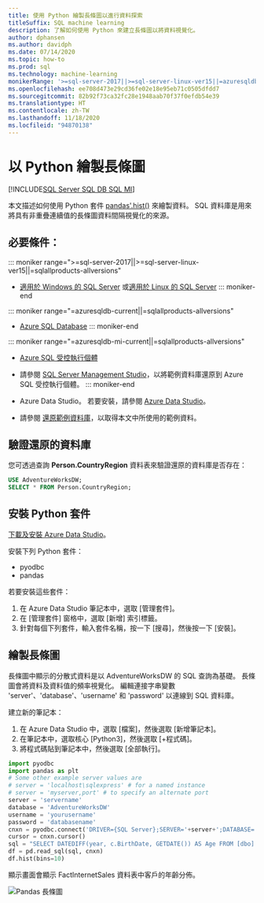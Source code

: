 ```yaml
---
title: 使用 Python 繪製長條圖以進行資料探索
titleSuffix: SQL machine learning
description: 了解如何使用 Python 來建立長條圖以將資料視覺化。
author: dphansen
ms.author: davidph
ms.date: 07/14/2020
ms.topic: how-to
ms.prod: sql
ms.technology: machine-learning
monikerRange: '>=sql-server-2017||>=sql-server-linux-ver15||=azuresqldb-mi-current||=azuresqldb-current||=sqlallproducts-allversions'
ms.openlocfilehash: ee708d473e29cd36fe02e18e95eb71c0505dfdd7
ms.sourcegitcommit: 82b92f73ca32fc28e1948aab70f37f0efdb54e39
ms.translationtype: HT
ms.contentlocale: zh-TW
ms.lasthandoff: 11/18/2020
ms.locfileid: "94870138"
---
```

# <a name="plot-histograms-in-python"></a>以 Python 繪製長條圖 
[!INCLUDE[SQL Server SQL DB SQL MI](../../includes/applies-to-version/sql-asdb-asdbmi.md)]

本文描述如何使用 Python 套件 [pandas'.hist()](https://pandas.pydata.org/pandas-docs/stable/reference/api/pandas.DataFrame.hist.html) 來繪製資料。 SQL 資料庫是用來將具有非重疊連續值的長條圖資料間隔視覺化的來源。

## <a name="prerequisites"></a>必要條件：

::: moniker range=">=sql-server-2017||>=sql-server-linux-ver15||=sqlallproducts-allversions"
* [適用於 Windows 的 SQL Server](../../database-engine/install-windows/install-sql-server.md) 或[適用於 Linux 的 SQL Server](../../linux/sql-server-linux-overview.md)
::: moniker-end

::: moniker range="=azuresqldb-current||=sqlallproducts-allversions"
* [Azure SQL Database](/azure/sql-database/sql-database-get-started-portal)
::: moniker-end

::: moniker range="=azuresqldb-mi-current||=sqlallproducts-allversions"
* [Azure SQL 受控執行個體](/azure/azure-sql/managed-instance/instance-create-quickstart)

* 請參閱 [SQL Server Management Studio](../../ssms/download-sql-server-management-studio-ssms.md)，以將範例資料庫還原到 Azure SQL 受控執行個體。
::: moniker-end

* Azure Data Studio。 若要安裝，請參閱 [Azure Data Studio](../../azure-data-studio/what-is.md)。

* 請參閱 [還原範例資料庫](../../samples/adventureworks-install-configure.md)，以取得本文中所使用的範例資料。

## <a name="verify-restored-database"></a>驗證還原的資料庫

您可透過查詢 **Person.CountryRegion** 資料表來驗證還原的資料庫是否存在：
```sql
USE AdventureWorksDW;
SELECT * FROM Person.CountryRegion;
```
  
## <a name="install-python-packages"></a>安裝 Python 套件

[下載及安裝 Azure Data Studio](../../azure-data-studio/download-azure-data-studio.md)。

安裝下列 Python 套件：
  * pyodbc
  * pandas

  若要安裝這些套件：

  1. 在 Azure Data Studio 筆記本中，選取 [管理套件]。
  2. 在 [管理套件] 窗格中，選取 [新增] 索引標籤。
  3. 針對每個下列套件，輸入套件名稱，按一下 [搜尋]，然後按一下 [安裝]。

## <a name="plot-histogram"></a>繪製長條圖

長條圖中顯示的分散式資料是以 AdventureWorksDW 的 SQL 查詢為基礎。 長條圖會將資料及資料值的頻率視覺化。 編輯連接字串變數 'server'、'database'、'username' 和 'password' 以連線到 SQL 資料庫。

建立新的筆記本：

1. 在 Azure Data Studio 中，選取 [檔案]，然後選取 [新增筆記本]。
2. 在筆記本中，選取核心 [Python3]，然後選取 [+程式碼]。
3. 將程式碼貼到筆記本中，然後選取 [全部執行]。

```python
import pyodbc 
import pandas as plt
# Some other example server values are
# server = 'localhost\sqlexpress' # for a named instance
# server = 'myserver,port' # to specify an alternate port
server = 'servername' 
database = 'AdventureWorksDW' 
username = 'yourusername' 
password = 'databasename'  
cnxn = pyodbc.connect('DRIVER={SQL Server};SERVER='+server+';DATABASE='+database+';UID='+username+';PWD='+ password)
cursor = cnxn.cursor()
sql = "SELECT DATEDIFF(year, c.BirthDate, GETDATE()) AS Age FROM [dbo].[FactInternetSales] s INNER JOIN dbo.DimCustomer c ON s.CustomerKey = c.CustomerKey"
df = pd.read_sql(sql, cnxn)
df.hist(bins=10)
```

顯示畫面會顯示 FactInternetSales 資料表中客戶的年齡分佈。

![Pandas 長條圖](./media/python-histogram.png)